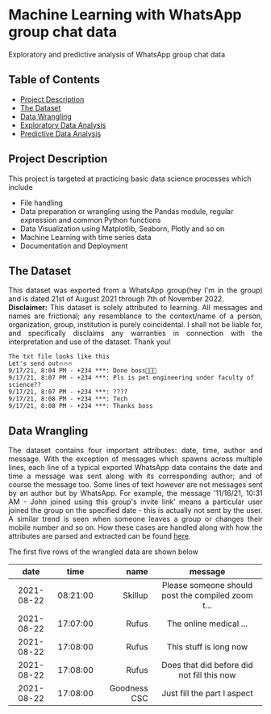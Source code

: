 <h1>Machine Learning with WhatsApp group chat data</h1>
<p>Exploratory and predictive analysis of WhatsApp group chat data</p>

<h2>Table of Contents</h2>

- [Project Description](#description)
- [The Dataset](#dataset)
- [Data Wrangling](#wrangling)
- [Exploratory Data Analysis](#eda)
- [Predictive Data Analysis](#predict)

<a id="description"></a>
<h2>Project Description</h2>
This project is targeted at practicing basic data science processes which include   

- File handling 
- Data preparation or wrangling using the Pandas module, regular expression and common Python functions
- Data Visualization using Matplotlib, Seaborn, Plotly and so on 
- Machine Learning with time series data
- Documentation and Deployment 

<a id="dataset"></a>
<h2>The Dataset</h2>
<p align="justify">This dataset was exported from a WhatsApp group(hey I'm in the group) and is dated 21st of August 2021 through 7th of November 2022.
<br>  
<strong>Disclaimer: </strong> This dataset is solely attributed to learning. All messages and names are frictional; any resemblance to the context/name of a person, organization, group, institution is purely coincidental. I shall not be liable for, and specifically disclaims any warranties in connection with the interpretation and use of the dataset. Thank you!
</p>

```
The txt file looks like this
Let's send out🔥🔥🔥
9/17/21, 8:04 PM - +234 ***: Done boss🙌🙌🙌
9/17/21, 8:07 PM - +234 ***: Pls is pet engineering under faculty of science??
9/17/21, 8:07 PM - +234 ***: ????
9/17/21, 8:08 PM - +234 ***: Tech
9/17/21, 8:08 PM - +234 ***: Thanks boss
```

<a id="wrangling"></a>
<h2>Data Wrangling</h2>
<p align="justify">The dataset contains four important attributes: date, time, author and message. With the exception of messages which spawns across multiple lines, each line of a typical exported WhatsApp data contains the date and time a message was sent along with its corresponding author; and of course the message too. Some lines of text however are not messages sent by an author but by WhatsApp. For example, the message '11/16/21, 10:31 AM - John joined using this group's invite link' means a particular user joined the group on the specified date - this is actually not sent by the user. A similar trend is seen when someone leaves a group or changes their mobile number and so on. How these cases are handled along with how the attributes are parsed and extracted can be found <a href="https://github.com/Oyebamiji-Micheal/Machine-Learning-with-WhatsApp-group-chat-data/blob/main/wrangle.ipynb">here</a>.  
</p>

The first five rows of the wrangled data are shown below

date |	time	|   name    |	message
|:--:|:--------:|----------:|:--------:|
2021-08-22 |	08:21:00 |	Skillup |	Please someone should post the compiled zoom t...
2021-08-22 |	17:07:00 |	Rufus |	The online medical ...
2021-08-22 |	17:08:00 |	Rufus |	This stuff is long now
2021-08-22 |	17:08:00 |	Rufus |	Does that did before did not fill this now
2021-08-22 |    17:08:00 |	Goodness CSC |	Just fill the part I aspect


